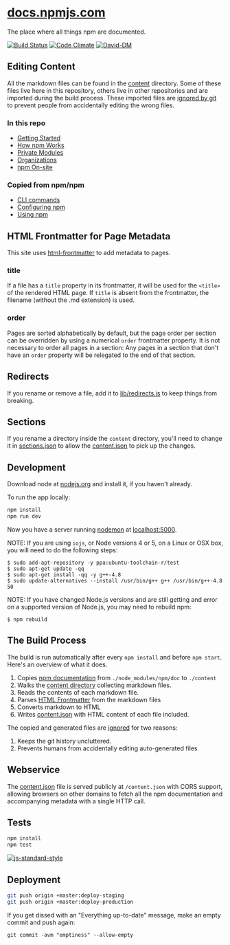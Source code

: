 # [docs.npmjs.com](https://docs.npmjs.com)

The place where all things npm are documented.

[![Build Status](https://travis-ci.org/npm/docs.svg?branch=master)](https://travis-ci.org/npm/docs)
[![Code Climate](https://codeclimate.com/github/npm/docs/badges/gpa.svg)](https://codeclimate.com/github/npm/docs)
[![David-DM](https://david-dm.org/npm/docs.svg)](https://david-dm.org/npm/docs)

## Editing Content

All the markdown files can be found in the [content](content) directory. Some of these files live here in this repository, others live in other repositories and are imported during the build process. These imported files are [ignored by git](.gitignore) to prevent people from accidentally editing the wrong files.

### In this repo
- [Getting Started](content/getting-started)
- [How npm Works](content/how-npm-works)
- [Private Modules](content/private-modules)
- [Organizations](content/orgs)
- [npm On-site](content/enterprise)

### Copied from npm/npm
- [CLI commands](https://github.com/npm/npm/tree/master/doc/cli)
- [Configuring npm](https://github.com/npm/npm/tree/master/doc/files)
- [Using npm](https://github.com/npm/npm/tree/master/doc/misc)

## HTML Frontmatter for Page Metadata

This site uses [html-frontmatter](https://www.npmjs.org/package/html-frontmatter) to add
metadata to pages.

### title

If a file has a `title` property in its frontmatter, it will be used for
the `<title>` of the rendered HTML page. If `title` is absent from the
frontmatter, the filename (without the .md extension) is used.

### order

Pages are sorted alphabetically by default, but the page order per section
can be overridden by using a numerical `order` frontmatter property. It is
not necessary to order all pages in a section: Any pages in a section that
don't have an `order` property will be relegated to the end of that section.

## Redirects

If you rename or remove a file, add it to [lib/redirects.js](lib/redirects.js) to keep
things from breaking.

## Sections

If you rename a directory inside the `content` directory, you'll need to change it in [sections.json](/sections.json) to allow the [content.json](/content.json) to pick up the changes. 

## Development

Download node at [nodejs.org](https://nodejs.org) and install it, if you haven't already.

To run the app locally:

```sh
npm install
npm run dev
```
Now you have a server running [nodemon](https://www.npmjs.com/package/nodemon) at [localhost:5000](http://localhost:5000).

NOTE: If you are using `iojs`, or Node versions 4 or 5, on a Linux or OSX box,
you will need to do the following steps:
```
$ sudo add-apt-repository -y ppa:ubuntu-toolchain-r/test
$ sudo apt-get update -qq
$ sudo apt-get install -qq -y g++-4.8
$ sudo update-alternatives --install /usr/bin/g++ g++ /usr/bin/g++-4.8 50
```

NOTE: If you have changed Node.js versions and are still getting
and error on a supported version of Node.js, you may need to rebuild npm:

```
$ npm rebuild
```

## The Build Process

The build is run automatically after every `npm install` and before `npm start`. Here's an overview of what it does.

1. Copies [npm documentation](https://github.com/npm/npm/tree/master/doc) from `./node_modules/npm/doc` to `./content`
1. Walks the [content directory](/content) collecting markdown files.
1. Reads the contents of each markdown file.
1. Parses [HTML Frontmatter](#html-frontmatter) from the markdown files
1. Converts markdown to HTML
1. Writes [content.json](/content.json) with HTML content of each file included.

The copied and generated files are [ignored](/.gitignore) for two reasons:

1. Keeps the git history uncluttered.
1. Prevents humans from accidentally editing auto-generated files

## Webservice

The [content.json](/content.json) file is served publicly at `/content.json`
with CORS support, allowing browsers on other domains to fetch all the npm
documentation and accompanying metadata with a single HTTP call.

## Tests

```sh
npm install
npm test
```

[![js-standard-style](https://cdn.rawgit.com/feross/standard/master/badge.svg)](https://github.com/feross/standard)

## Deployment

```sh
git push origin +master:deploy-staging
git push origin +master:deploy-production
```

If you get dissed with an "Everything up-to-date" message, make an empty commit and push again:

```
git commit -avm "emptiness" --allow-empty
```
